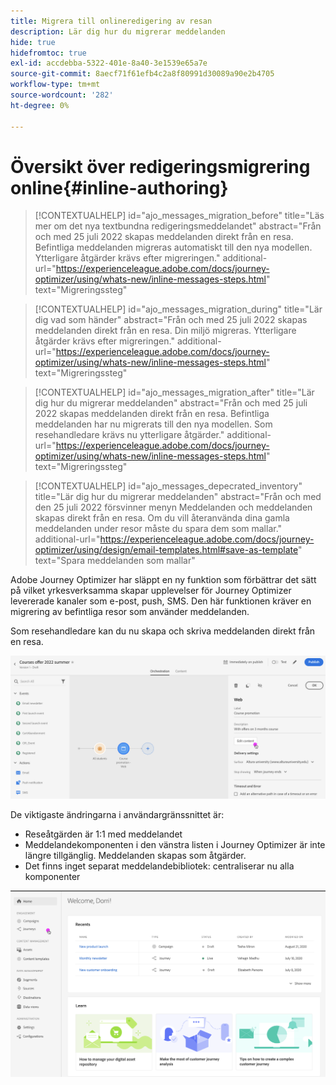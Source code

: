 ```yaml
---
title: Migrera till onlineredigering av resan
description: Lär dig hur du migrerar meddelanden
hide: true
hidefromtoc: true
exl-id: accdebba-5322-401e-8a40-3e1539e65a7e
source-git-commit: 8aecf71f61efb4c2a8f80991d30089a90e2b4705
workflow-type: tm+mt
source-wordcount: '282'
ht-degree: 0%

---
```



# Översikt över redigeringsmigrering online{#inline-authoring}

>[!CONTEXTUALHELP]
>id="ajo_messages_migration_before"
>title="Läs mer om det nya textbundna redigeringsmeddelandet"
>abstract="Från och med 25 juli 2022 skapas meddelanden direkt från en resa. Befintliga meddelanden migreras automatiskt till den nya modellen. Ytterligare åtgärder krävs efter migreringen."
>additional-url="https://experienceleague.adobe.com/docs/journey-optimizer/using/whats-new/inline-messages-steps.html" text="Migreringssteg"

>[!CONTEXTUALHELP]
>id="ajo_messages_migration_during"
>title="Lär dig vad som händer"
>abstract="Från och med 25 juli 2022 skapas meddelanden direkt från en resa. Din miljö migreras. Ytterligare åtgärder krävs efter migreringen."
>additional-url="https://experienceleague.adobe.com/docs/journey-optimizer/using/whats-new/inline-messages-steps.html" text="Migreringssteg"

>[!CONTEXTUALHELP]
>id="ajo_messages_migration_after"
>title="Lär dig hur du migrerar meddelanden"
>abstract="Från och med 25 juli 2022 skapas meddelanden direkt från en resa. Befintliga meddelanden har nu migrerats till den nya modellen. Som resehandledare krävs nu ytterligare åtgärder."
>additional-url="https://experienceleague.adobe.com/docs/journey-optimizer/using/whats-new/inline-messages-steps.html" text="Migreringssteg"

>[!CONTEXTUALHELP]
>id="ajo_messages_depecrated_inventory"
>title="Lär dig hur du migrerar meddelanden"
>abstract="Från och med den 25 juli 2022 försvinner menyn Meddelanden och meddelanden skapas direkt från en resa. Om du vill återanvända dina gamla meddelanden under resor måste du spara dem som mallar."
>additional-url="https://experienceleague.adobe.com/docs/journey-optimizer/using/design/email-templates.html#save-as-template" text="Spara meddelanden som mallar"

Adobe Journey Optimizer har släppt en ny funktion som förbättrar det sätt på vilket yrkesverksamma skapar upplevelser för Journey Optimizer levererade kanaler som e-post, push, SMS. Den här funktionen kräver en migrering av befintliga resor som använder meddelanden.

Som resehandledare kan du nu skapa och skriva meddelanden direkt från en resa.

![](assets/inline-message.png)

De viktigaste ändringarna i användargränssnittet är:

* Reseåtgärden är 1:1 med meddelandet
* Meddelandekomponenten i den vänstra listen i Journey Optimizer är inte längre tillgänglig. Meddelanden skapas som åtgärder.
* Det finns inget separat meddelandebibliotek: centraliserar nu alla komponenter

![](assets/updated-left-rail.png)
